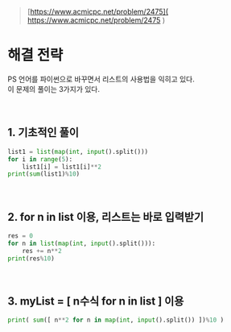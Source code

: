 > [https://www.acmicpc.net/problem/2475]( https://www.acmicpc.net/problem/2475 )   

# 해결 전략

PS 언어를 파이썬으로 바꾸면서 리스트의 사용법을 익히고 있다.   
이 문제의 풀이는 3가지가 있다.

</br>


## 1.  기초적인 풀이


```python
list1 = list(map(int, input().split()))
for i in range(5):
    list1[i] = list1[i]**2
print(sum(list1)%10)
```
</br>

## 2.  for n in list 이용, 리스트는 바로 입력받기
```python
res = 0
for n in list(map(int, input().split())):
    res += n**2
print(res%10)
```
</br>

## 3.  myList = [ n수식 for n in list ] 이용
```python
print( sum([ n**2 for n in map(int, input().split()) ])%10 )
```

</br>
